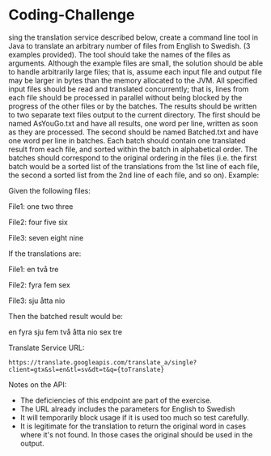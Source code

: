 # Coding-Challenge

sing the translation service described below, create a command line tool in Java to translate an arbitrary number of files 
from English to Swedish. (3 examples provided). The tool should take the names of the files as arguments. Although the example
files are small, the solution should be able to handle arbitrarily large files; that is, assume each input file and output file
may be larger in bytes than the memory allocated to the JVM.  All specified input files should be read and translated concurrently; 
that is, lines from each file should be processed in parallel without being blocked by the progress of the other files or by the batches.
The results should be written to two separate text files output to the current directory. The first should be named AsYouGo.txt and have
all results, one word per line, written as soon as they are processed. The second should be named Batched.txt and have one word per
line in batches. Each batch should contain one translated result from each file, and sorted within the batch in alphabetical order.
The batches should correspond to the original ordering in the files (i.e. the first batch would be a sorted list of the translations
from the 1st line of each file, the second a sorted list from the 2nd line of each file, and so on).  Example:

Given the following files:

File1:
one
two
three

File2: 
four
five
six

File3:
seven
eight
nine

If the translations are:

File1:
en
två
tre

File2:
fyra
fem
sex

File3:
sju
åtta
nio

Then the batched result would be:

en
fyra
sju
fem
två
åtta
nio
sex
tre

Translate Service URL: 
	
	https://translate.googleapis.com/translate_a/single?client=gtx&sl=en&tl=sv&dt=t&q={toTranslate}

Notes on the API: 
- The deficiencies of this endpoint are part of the exercise. 
- The URL already includes the parameters for English to Swedish
- It will temporarily block usage if it is used too much so test carefully. 
- It is legitimate for the translation to return the original word in cases where it's not found. In those cases the original should be used in the output.
